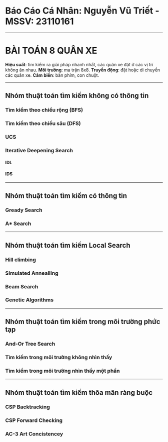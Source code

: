 # Báo Cáo Cá Nhân: Nguyễn Vũ Triết - MSSV: 23110161
---

# BÀI TOÁN 8 QUÂN XE
**Hiệu suất**: tìm kiếm ra giải pháp nhanh nhất, các quân xe đặt ở các vị trí không ăn nhau.
**Môi trường**: ma trận 8x8.
**Truyền động**: đặt hoặc di chuyển các quân xe.
**Cảm biến**: bàn phím, con chuột.

---
## Nhóm thuật toán tìm kiếm không có thông tin

### Tìm kiếm theo chiều rộng (BFS)

### Tìm kiếm theo chiều sâu (DFS)

### UCS

### Iterative Deepening Search

#### IDL
#### IDS


--- 
## Nhóm thuật toán tìm kiếm có thông tin
### Gready Search

### A* Search

---
## Nhóm thuật toán tìm kiếm Local Search

### Hill climbing
### Simulated Annealling 
### Beam Search
### Genetic Algorithms

---
## Nhóm thuật toán tìm kiếm trong môi trường phức tạp
### And-Or Tree Search
### Tìm kiếm trong môi trường không nhìn thấy
### Tìm kiếm trong môi trường nhìn thấy một phần

---
## Nhóm thuật toán tìm kiếm thõa mãn ràng buộc
### CSP Backtracking
### CSP Forward Checking
### AC-3 Art Concistencey




